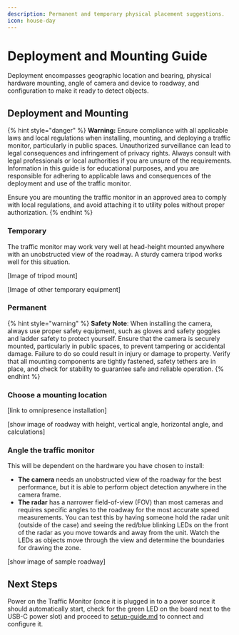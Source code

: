 ```yaml
---
description: Permanent and temporary physical placement suggestions.
icon: house-day
---
```


# Deployment and Mounting Guide

Deployment encompasses geographic location and bearing, physical hardware mounting, angle of camera and device to roadway, and configuration to make it ready to detect objects.

## Deployment and Mounting

{% hint style="danger" %}
**Warning:** Ensure compliance with all applicable laws and local regulations when installing, mounting, and deploying a traffic monitor, particularly in public spaces. Unauthorized surveillance can lead to legal consequences and infringement of privacy rights. Always consult with legal professionals or local authorities if you are unsure of the requirements. Information in this guide is for educational purposes, and you are responsible for adhering to applicable laws and consequences of the deployment and use of the traffic monitor.

Ensure you are mounting the traffic monitor in an approved area to comply with local regulations, and avoid attaching it to utility poles without proper authorization.
{% endhint %}

### Temporary

The traffic monitor may work very well at head-height mounted anywhere with an unobstructed view of the roadway.  A sturdy camera tripod works well for this situation.

\[Image of tripod mount]

\[Image of other temporary equipment]

### Permanent

{% hint style="warning" %}
**Safety Note**: When installing the camera, always use proper safety equipment, such as gloves and safety goggles and ladder safety to protect yourself. Ensure that the camera is securely mounted, particularly in public spaces, to prevent tampering or accidental damage. Failure to do so could result in injury or damage to property. Verify that all mounting components are tightly fastened, safety tethers are in place, and check for stability to guarantee safe and reliable operation.
{% endhint %}

### Choose a mounting location

\[link to omnipresence installation]

\[show image of roadway with height, vertical angle, horizontal angle, and calculations]

### Angle the traffic monitor

This will be dependent on the hardware you have chosen to install:

* **The camera** needs an unobstructed view of the roadway for the best performance, but it is able to perform object detection anywhere in the camera frame.
* **The radar** has a narrower field-of-view (FOV) than most cameras and requires specific angles to the roadway for the most accurate speed measurements. You can test this by having someone hold the radar unit (outside of the case) and seeing the red/blue blinking LEDs on the front of the radar as you move towards and away from the unit. Watch the LEDs as objects move through the view and determine the boundaries for drawing the zone.

\[show image of sample roadway]

## Next Steps

Power on the Traffic Monitor (once it is plugged in to a power source it should automatically start, check for the green LED on the board next to the USB-C power slot) and proceed to [setup-guide.md](setup-guide.md "mention") to connect and configure it.
